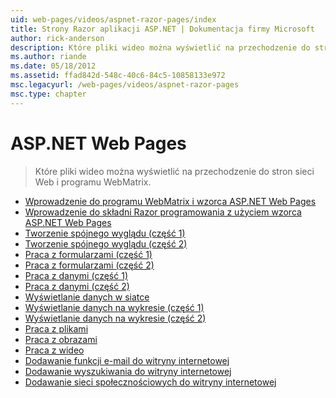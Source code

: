 ```yaml
---
uid: web-pages/videos/aspnet-razor-pages/index
title: Strony Razor aplikacji ASP.NET | Dokumentacja firmy Microsoft
author: rick-anderson
description: Które pliki wideo można wyświetlić na przechodzenie do stron sieci Web i programu WebMatrix.
ms.author: riande
ms.date: 05/18/2012
ms.assetid: ffad842d-548c-40c6-84c5-10858133e972
msc.legacyurl: /web-pages/videos/aspnet-razor-pages
msc.type: chapter
---
```

<a name="aspnet-web-pages"></a>ASP.NET Web Pages
=================
> Które pliki wideo można wyświetlić na przechodzenie do stron sieci Web i programu WebMatrix.


- [Wprowadzenie do programu WebMatrix i wzorca ASP.NET Web Pages](getting-started-with-webmatrix-and-aspnet-web-pages.md)
- [Wprowadzenie do składni Razor programowania z użyciem wzorca ASP.NET Web Pages](introduction-to-aspnet-web-programming-using-the-razor-syntax.md)
- [Tworzenie spójnego wyglądu (część 1)](creating-a-consistent-look-part-1.md)
- [Tworzenie spójnego wyglądu (część 2)](creating-a-consistent-look-part-2.md)
- [Praca z formularzami (część 1)](working-with-forms-part-1.md)
- [Praca z formularzami (część 2)](working-with-forms-part-2.md)
- [Praca z danymi (część 1)](working-with-data-part-1.md)
- [Praca z danymi (część 2)](working-with-data-part-2.md)
- [Wyświetlanie danych w siatce](displaying-data-in-a-grid.md)
- [Wyświetlanie danych na wykresie (część 1)](displaying-data-in-a-chart-part-1.md)
- [Wyświetlanie danych na wykresie (część 2)](displaying-data-in-a-chart-part-2.md)
- [Praca z plikami](working-with-files.md)
- [Praca z obrazami](working-with-images.md)
- [Praca z wideo](working-with-video.md)
- [Dodawanie funkcji e-mail do witryny internetowej](adding-email-to-your-web-site.md)
- [Dodawanie wyszukiwania do witryny internetowej](adding-search-to-your-web-site.md)
- [Dodawanie sieci społecznościowych do witryny internetowej](adding-social-networking-to-your-website.md)

